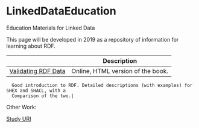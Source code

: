 # LinkedDataEducation
Education Materials for Linked Data

This page will be developed in 2019 as a repository of information for learning about RDF.




|               | Description   |
| ------------- |:-------------:|
| [Validating RDF Data](http://book.validatingrdf.com/)  | Online, HTML version of the book. 
      Good introduction to RDF. Detailed descriptions (with examples) for SHEX and SHACL, with a 
      Comparison of the two.|

Other Work:

[Study URI](./doc/StudyURI.md)
